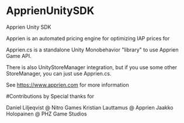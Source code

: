# ApprienUnitySDK
Apprien Unity SDK

Apprien is an automated pricing engine for optimizing IAP prices for 

Apprien.cs is a standalone Unity Monobehavior "library" to use Apprien Game API.

There is also UnityStoreManager integration, but if you use some other StoreManager, you can just use Apprien.cs.

See https://www.apprien.com for more information

#Contributions by
Special thanks for

Daniel Liljeqvist @ Nitro Games
Kristian Lauttamus @ Apprien
Jaakko Holopainen @ PHZ Game Studios
